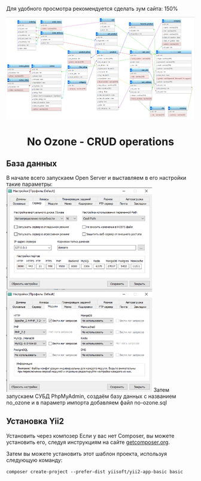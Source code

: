 Для удобного просмотра рекомендуется сделать зум сайта: 150%
<p align="center">
    <img src="FOR_READ_ME/DB.png">
    <h1 align="center">No Ozone - CRUD operations</h1>
</p>

<h2>База данных</h2>
В начале всего запускаем Open Server и выставляем в его настройки такие параметры:
<br>
<img src="FOR_READ_ME/1.png" width="390px">
<img src="FOR_READ_ME/2.png" width="390px">
Затем запускаем СУБД PhpMyAdmin, создаём базу данных с названием no_ozone и в параметр импорта добавляем файл no-ozone.sql

<h2>Установка Yii2</h2>
Установить через композер
Если у вас нет Composer, вы можете установить его, следуя инструкциям на сайте <a href="http://getcomposer.org/doc/00-intro.md#installation-nix">getcomposer.org</a>.

Затем вы можете установить этот шаблон проекта, используя следующую команду:
~~~
composer create-project --prefer-dist yiisoft/yii2-app-basic basic
~~~
